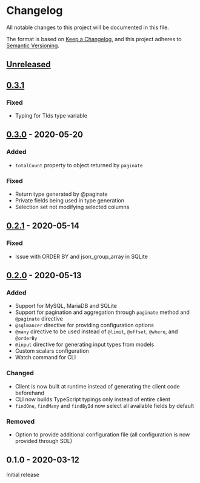 # Changelog
All notable changes to this project will be documented in this file.

The format is based on [Keep a Changelog](https://keepachangelog.com/en/1.0.0/),
and this project adheres to [Semantic Versioning](https://semver.org/spec/v2.0.0.html).

## [Unreleased](https://github.com/danielrearden/sqlmancer/compare/v0.3.1...HEAD)

## [0.3.1](https://github.com/danielrearden/sqlmancer/compare/v0.3.0...v0.3.1)

### Fixed

- Typing for TIds type variable

## [0.3.0](https://github.com/danielrearden/sqlmancer/compare/v0.2.1...v0.3.0) - 2020-05-20

### Added
- `totalCount` property to object returned by `paginate`

### Fixed
- Return type generated by @paginate
- Private fields being used in type generation
- Selection set not modifying selected columns

## [0.2.1](https://github.com/danielrearden/sqlmancer/compare/v0.2.0...v0.2.1) - 2020-05-14

### Fixed
- Issue with ORDER BY and json_group_array in SQLite

## [0.2.0](https://github.com/danielrearden/sqlmancer/compare/v0.1.0...v0.2.0) - 2020-05-13

### Added
- Support for MySQL, MariaDB and SQLite
- Support for pagination and aggregation through `paginate` method and `@paginate` directive
- `@sqlmancer` directive for providing configuration options
- `@many` directive to be used instead of `@limit`, `@offset`, `@where`, and `@orderBy`
- `@input` directive for generating input types from models
- Custom scalars configuration
- Watch command for CLI


### Changed
- Client is now built at runtime instead of generating the client code beforehand
- CLI now builds TypeScript typings only instead of entire client
- `findOne`, `findMany` and `findById` now select all available fields by default

### Removed
- Option to provide additional configuration file (all configuration is now provided through SDL)

## 0.1.0 - 2020-03-12
Initial release
